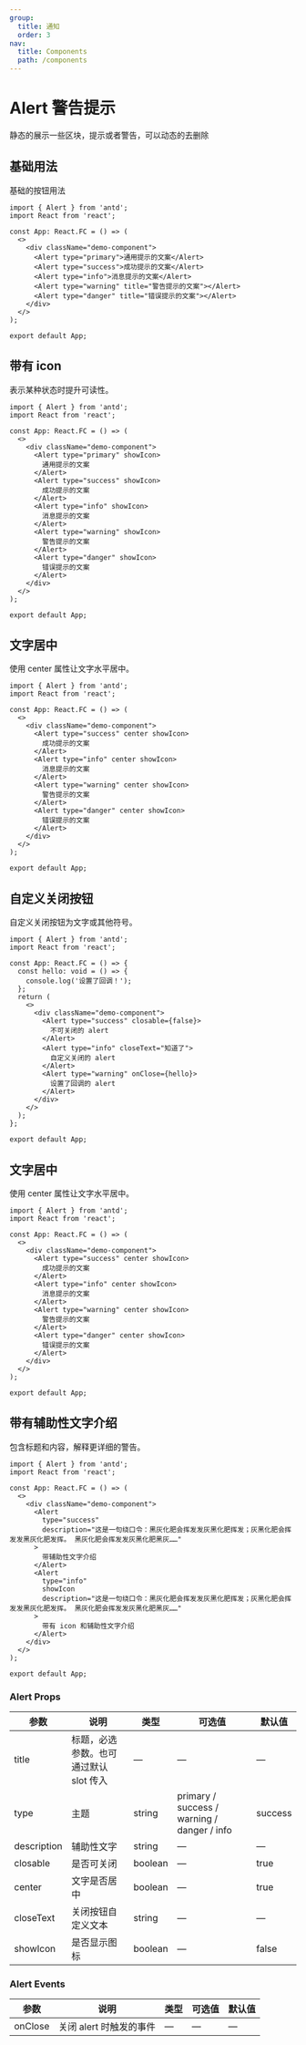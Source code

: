 ```yaml
---
group:
  title: 通知
  order: 3
nav:
  title: Components
  path: /components
---
```


# Alert 警告提示

静态的展示一些区块，提示或者警告，可以动态的去删除

## 基础用法

基础的按钮用法

```tsx
import { Alert } from 'antd';
import React from 'react';

const App: React.FC = () => (
  <>
    <div className="demo-component">
      <Alert type="primary">通用提示的文案</Alert>
      <Alert type="success">成功提示的文案</Alert>
      <Alert type="info">消息提示的文案</Alert>
      <Alert type="warning" title="警告提示的文案"></Alert>
      <Alert type="danger" title="错误提示的文案"></Alert>
    </div>
  </>
);

export default App;
```

## 带有 icon

表示某种状态时提升可读性。

```tsx
import { Alert } from 'antd';
import React from 'react';

const App: React.FC = () => (
  <>
    <div className="demo-component">
      <Alert type="primary" showIcon>
        通用提示的文案
      </Alert>
      <Alert type="success" showIcon>
        成功提示的文案
      </Alert>
      <Alert type="info" showIcon>
        消息提示的文案
      </Alert>
      <Alert type="warning" showIcon>
        警告提示的文案
      </Alert>
      <Alert type="danger" showIcon>
        错误提示的文案
      </Alert>
    </div>
  </>
);

export default App;
```

## 文字居中

使用 center 属性让文字水平居中。

```tsx
import { Alert } from 'antd';
import React from 'react';

const App: React.FC = () => (
  <>
    <div className="demo-component">
      <Alert type="success" center showIcon>
        成功提示的文案
      </Alert>
      <Alert type="info" center showIcon>
        消息提示的文案
      </Alert>
      <Alert type="warning" center showIcon>
        警告提示的文案
      </Alert>
      <Alert type="danger" center showIcon>
        错误提示的文案
      </Alert>
    </div>
  </>
);

export default App;
```

## 自定义关闭按钮

自定义关闭按钮为文字或其他符号。

```tsx
import { Alert } from 'antd';
import React from 'react';

const App: React.FC = () => {
  const hello: void = () => {
    console.log('设置了回调！');
  };
  return (
    <>
      <div className="demo-component">
        <Alert type="success" closable={false}>
          不可关闭的 alert
        </Alert>
        <Alert type="info" closeText="知道了">
          自定义关闭的 alert
        </Alert>
        <Alert type="warning" onClose={hello}>
          设置了回调的 alert
        </Alert>
      </div>
    </>
  );
};

export default App;
```

## 文字居中

使用 center 属性让文字水平居中。

```tsx
import { Alert } from 'antd';
import React from 'react';

const App: React.FC = () => (
  <>
    <div className="demo-component">
      <Alert type="success" center showIcon>
        成功提示的文案
      </Alert>
      <Alert type="info" center showIcon>
        消息提示的文案
      </Alert>
      <Alert type="warning" center showIcon>
        警告提示的文案
      </Alert>
      <Alert type="danger" center showIcon>
        错误提示的文案
      </Alert>
    </div>
  </>
);

export default App;
```

## 带有辅助性文字介绍

包含标题和内容，解释更详细的警告。

```tsx
import { Alert } from 'antd';
import React from 'react';

const App: React.FC = () => (
  <>
    <div className="demo-component">
      <Alert
        type="success"
        description="这是一句绕口令：黑灰化肥会挥发发灰黑化肥挥发；灰黑化肥会挥发发黑灰化肥发挥。 黑灰化肥会挥发发灰黑化肥黑灰……"
      >
        带辅助性文字介绍
      </Alert>
      <Alert
        type="info"
        showIcon
        description="这是一句绕口令：黑灰化肥会挥发发灰黑化肥挥发；灰黑化肥会挥发发黑灰化肥发挥。 黑灰化肥会挥发发灰黑化肥黑灰……"
      >
        带有 icon 和辅助性文字介绍
      </Alert>
    </div>
  </>
);

export default App;
```

### Alert Props

| 参数 | 说明 | 类型 | 可选值 | 默认值 |
| --- | --- | --- | --- | --- |
| title | 标题，必选参数。也可通过默认 slot 传入 | — | — | — |
| type | 主题 | string | primary / success / warning / danger / info | success |
| description | 辅助性文字 | string | — | — |
| closable | 是否可关闭 | boolean | — | true |
| center | 文字是否居中 | boolean | — | true |
| closeText | 关闭按钮自定义文本 | string | — | — |
| showIcon | 是否显示图标 | boolean | — | false |

### Alert Events

| 参数    | 说明                    | 类型 | 可选值 | 默认值 |
| ------- | ----------------------- | ---- | ------ | ------ |
| onClose | 关闭 alert 时触发的事件 | —    | —      | —      |
